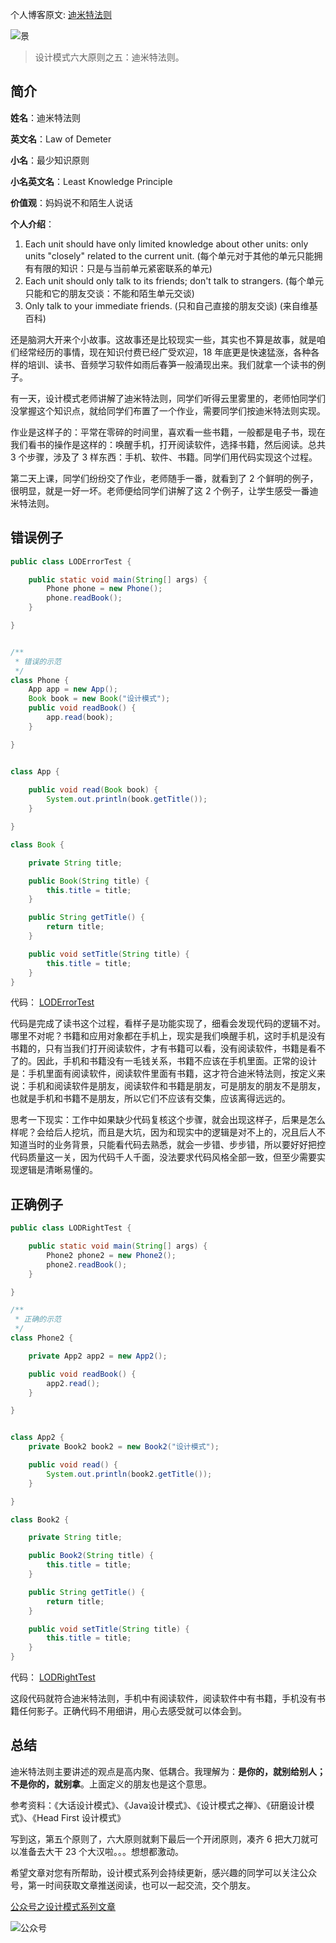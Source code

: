 个人博客原文:
[迪米特法则](http://www.liebrother.com/law-of-demeter)

![景](http://www.liebrother.com/upload/60575da7017a435081bab091c2036aaf_0016_01.jpg)

> 设计模式六大原则之五：迪米特法则。

## 简介 

**姓名**：迪米特法则

**英文名**：Law of Demeter

**小名**：最少知识原则

**小名英文名**：Least Knowledge Principle

**价值观**：妈妈说不和陌生人说话

**个人介绍**：

1. Each unit should have only limited knowledge about other units: only units "closely" related to the current unit. (每个单元对于其他的单元只能拥有有限的知识：只是与当前单元紧密联系的单元)
2. Each unit should only talk to its friends; don't talk to strangers. (每个单元只能和它的朋友交谈：不能和陌生单元交谈)
3. Only talk to your immediate friends. (只和自己直接的朋友交谈)
(来自维基百科)

还是脑洞大开来个小故事。这故事还是比较现实一些，其实也不算是故事，就是咱们经常经历的事情，现在知识付费已经广受欢迎，18 年底更是快速猛涨，各种各样的培训、读书、音频学习软件如雨后春笋一般涌现出来。我们就拿一个读书的例子。

有一天，设计模式老师讲解了迪米特法则，同学们听得云里雾里的，老师怕同学们没掌握这个知识点，就给同学们布置了一个作业，需要同学们按迪米特法则实现。

作业是这样子的：平常在零碎的时间里，喜欢看一些书籍，一般都是电子书，现在我们看书的操作是这样的：唤醒手机，打开阅读软件，选择书籍，然后阅读。总共 3 个步骤，涉及了 3 样东西：手机、软件、书籍。同学们用代码实现这个过程。

第二天上课，同学们纷纷交了作业，老师随手一番，就看到了 2 个鲜明的例子，很明显，就是一好一坏。老师便给同学们讲解了这 2 个例子，让学生感受一番迪米特法则。

## 错误例子

``` java
public class LODErrorTest {

    public static void main(String[] args) {
        Phone phone = new Phone();
        phone.readBook();
    }

}


/**
 * 错误的示范
 */
class Phone {
    App app = new App();
    Book book = new Book("设计模式");
    public void readBook() {
        app.read(book);
    }

}


class App {
    
    public void read(Book book) {
        System.out.println(book.getTitle());
    }

}

class Book {

    private String title;

    public Book(String title) {
        this.title = title;
    }

    public String getTitle() {
        return title;
    }

    public void setTitle(String title) {
        this.title = title;
    }
}
```

代码：
[LODErrorTest](https://github.com/1CSH1/DesignPatterns/blob/master/src/com/liebrother/designpatterns/lod/LODErrorTest.java)


代码是完成了读书这个过程，看样子是功能实现了，细看会发现代码的逻辑不对。哪里不对呢？书籍和应用对象都在手机上，现实是我们唤醒手机，这时手机是没有书籍的，只有当我们打开阅读软件，才有书籍可以看，没有阅读软件，书籍是看不了的。因此，手机和书籍没有一毛钱关系，书籍不应该在手机里面。正常的设计是：手机里面有阅读软件，阅读软件里面有书籍，这才符合迪米特法则，按定义来说：手机和阅读软件是朋友，阅读软件和书籍是朋友，可是朋友的朋友不是朋友，也就是手机和书籍不是朋友，所以它们不应该有交集，应该离得远远的。

思考一下现实：工作中如果缺少代码复核这个步骤，就会出现这样子，后果是怎么样呢？会给后人挖坑，而且是大坑，因为和现实中的逻辑是对不上的，况且后人不知道当时的业务背景，只能看代码去熟悉，就会一步错、步步错，所以要好好把控代码质量这一关，因为代码千人千面，没法要求代码风格全部一致，但至少需要实现逻辑是清晰易懂的。
 
## 正确例子

``` java
public class LODRightTest {

    public static void main(String[] args) {
        Phone2 phone2 = new Phone2();
        phone2.readBook();
    }

}

/**
 * 正确的示范
 */
class Phone2 {

    private App2 app2 = new App2();

    public void readBook() {
        app2.read();
    }

}


class App2 {
    private Book2 book2 = new Book2("设计模式");

    public void read() {
        System.out.println(book2.getTitle());
    }

}

class Book2 {

    private String title;

    public Book2(String title) {
        this.title = title;
    }

    public String getTitle() {
        return title;
    }

    public void setTitle(String title) {
        this.title = title;
    }
}
```

代码：
[LODRightTest](https://github.com/1CSH1/DesignPatterns/blob/master/src/com/liebrother/designpatterns/lod/LODRightTest.java)

这段代码就符合迪米特法则，手机中有阅读软件，阅读软件中有书籍，手机没有书籍任何影子。正确代码不用细讲，用心去感受就可以体会到。

## 总结

迪米特法则主要讲述的观点是高内聚、低耦合。我理解为：**是你的，就别给别人；不是你的，就别拿**。上面定义的朋友也是这个意思。

参考资料：《大话设计模式》、《Java设计模式》、《设计模式之禅》、《研磨设计模式》、《Head First 设计模式》

写到这，第五个原则了，六大原则就剩下最后一个开闭原则，凑齐 6 把大刀就可以准备去大干 23 个大汉啦。。。想想都激动。

希望文章对您有所帮助，设计模式系列会持续更新，感兴趣的同学可以关注公众号，第一时间获取文章推送阅读，也可以一起交流，交个朋友。

[公众号之设计模式系列文章](https://mp.weixin.qq.com/mp/homepage?__biz=MzIxMzgwMTAyMg==&hid=2&sn=c97b64288d92312f57d3c8298f8d8888)

![公众号](http://www.liebrother.com/upload/df81ac224abe46b38131a0e78f4dcf9c_wechat.jpg)

